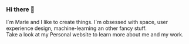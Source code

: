 ### Hi there 👋

I´m Marie and I like to create things. I´m obsessed with space, user experience design, machine-learning an other fancy stuff.<br>
Take a look at my Personal website to learn more about me and my work.

<!--
**MarieBreiteneder/MarieBreiteneder** is a ✨ _special_ ✨ repository because its `README.md` (this file) appears on your GitHub profile.

Here are some ideas to get you started:

- 🔭 I’m currently working on ...
- 🌱 I’m currently learning ...
- 👯 I’m looking to collaborate on ...
- 🤔 I’m looking for help with ...
- 💬 Ask me about ...
- 📫 How to reach me: ...
- 😄 Pronouns: ...
- ⚡ Fun fact: ...
-->
